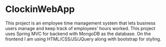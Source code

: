 # ClockinWebApp
This project is an employee time management system that lets business users manage and keep track of employees' hours worked. 
This project uses Spring MVC for backend with MongoDB as the database. On the frontend I am using HTML/CSS/JS/JQuery along with 
bootstrap for styling.
